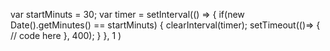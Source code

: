 var startMinuts = 30;
var timer = setInterval(() => {
if(new Date().getMinutes() == startMinuts) {
clearInterval(timer);
    setTimeout(()=> {
    // code here
}, 400);
} }, 1 )
